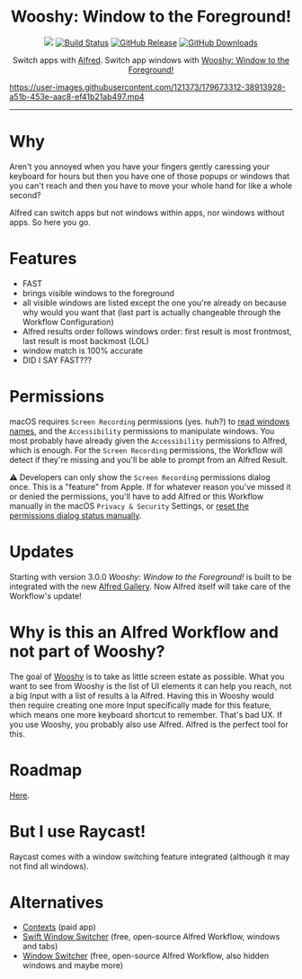 <h1 align="center">Wooshy: Window to the Foreground!</h1>

<p align="center">
    <a href="https://apps.apple.com/us/app/macos-big-sur/id1526878132?mt=12"><img src="https://img.shields.io/badge/macOS-11.5 Big%20Sur%2B-red"></a>
    <a href="https://github.com/godbout/WooshyWindowToTheForeground/actions"><img src="https://img.shields.io/github/actions/workflow/status/godbout/WooshyWindowToTheForeground/main.yml?branch=master" alt="Build Status"></a>
    <a href="https://github.com/godbout/WooshyWindowToTheForeground/releases"><img src="https://img.shields.io/github/release/godbout/WooshyWindowToTheForeground.svg" alt="GitHub Release"></a>
    <a href="https://github.com/godbout/WooshyWindowToTheForeground/releases"><img src="https://img.shields.io/github/downloads/godbout/WooshyWindowToTheForeground/total.svg" alt="GitHub Downloads"></a>
</p>

<p align="center">
    Switch apps with <a href="https://www.alfredapp.com">Alfred</a>. Switch app windows with <a href="https://github.com/godbout/WooshyWindowToTheForeground/releases/latest">Wooshy: Window to the Foreground!</a>
</p>

https://user-images.githubusercontent.com/121373/179673312-38913928-a51b-453e-aac8-ef41b21ab497.mp4

___

# Why

Aren't you annoyed when you have your fingers gently caressing your keyboard for hours but then you have one of those popups or windows that you can't reach and then you have to move your whole hand for like a whole second?

Alfred can switch apps but not windows within apps, nor windows without apps. So here you go.

# Features

* FAST
* brings visible windows to the foreground
* all visible windows are listed except the one you're already on because why would you want that (last part is actually changeable through the Workflow Configuration)
* Alfred results order follows windows order: first result is most frontmost, last result is most backmost (LOL)
* window match is 100% accurate
* DID I SAY FAST???

# Permissions

macOS requires `Screen Recording` permissions (yes. huh?) to [read windows names](https://github.com/godbout/WooshyWindowToTheForeground/blob/c906b1921ad4b419f8aa99a469a2a3f76b0952fb/WooshyWindowToTheForeground/Menus/Entrance.swift#L158), and the `Accessibility` permissions to manipulate windows.
You most probably have already given the `Accessibility` permissions to Alfred, which is enough.
For the `Screen Recording` permissions, the Workflow will detect if they're missing and you'll be able to prompt from an Alfred Result.

⚠️ Developers can only show the `Screen Recording` permissions dialog once. This is a "feature" from Apple.
If for whatever reason you've missed it or denied the permissions, you'll have to add Alfred or this Workflow manually in the macOS `Privacy & Security` Settings, or [reset the permissions dialog status manually](https://apple.stackexchange.com/questions/384230/how-do-i-reset-screen-recording-permission-on-macos-catalina).

# Updates

Starting with version 3.0.0 _Wooshy: Window to the Foreground!_ is built to be integrated with the new [Alfred Gallery](https://www.google.com/search?q=alfred+gallery). Now Alfred itself will take care of the Workflow's update!

# Why is this an Alfred Workflow and not part of Wooshy?

The goal of [Wooshy](https://wooshy.app) is to take as little screen estate as possible. What you want to see from Wooshy is the list of UI elements it can help you reach, not a big Input with a list of results à la Alfred.
Having this in Wooshy would then require creating one more Input specifically made for this feature, which means one more keyboard shortcut to remember. That's bad UX.
If you use Wooshy, you probably also use Alfred. Alfred is the perfect tool for this.

# Roadmap

[Here](https://github.com/godbout/WooshyWindowToTheForeground/issues?q=is%3Aissue+is%3Aopen+label%3Aroadmap).

# But I use Raycast!

Raycast comes with a window switching feature integrated (although it may not find all windows).

# Alternatives

* [Contexts](https://contexts.co) (paid app)
* [Swift Window Switcher](https://github.com/mandrigin/AlfredSwitchWindows) (free, open-source Alfred Workflow, windows and tabs)
* [Window Switcher](https://github.com/alfredapp/window-switcher-workflow/) (free, open-source Alfred Workflow, also hidden windows and maybe more)

